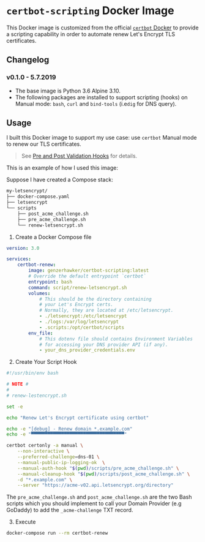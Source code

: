 # `certbot-scripting` Docker Image

This Docker image is customized from the official [`certbot` Docker](https://hub.docker.com/r/certbot/certbot) to provide a scripting capability in order to automate renew Let's Encrypt TLS certificates.

## Changelog

### v0.1.0 - 5.7.2019

- The base image is Python 3.6 Alpine 3.10.
- The following packages are installed to support scripting (hooks) on Manual mode: `bash`, `curl` and `bind-tools` (i.e`dig` for DNS query).

## Usage

I built this Docker image to support my use case: use `certbot` Manual mode to renew our TLS certificates.

> See [Pre and Post Validation Hooks](https://certbot.eff.org/docs/using.html#pre-and-post-validation-hooks) for details.

This is an example of how I used this image:

Suppose I have created a Compose stack:

```bash
my-letsencrypt/
├── docker-compose.yaml
├── letsencrypt
└── scripts
    ├── post_acme_challenge.sh
    ├── pre_acme_challenge.sh
    └── renew-letsencrypt.sh
```

1. Create a Docker Compose file

```yaml
version: 3.0

services:
    certbot-renew:
        image: genzerhawker/certbot-scripting:latest
        # Override the default entrypoint `certbot`
        entrypoint: bash
        command: script/renew-letsencrypt.sh
        volumes:
            # This should be the directory containing
            # your Let's Encrypt certs.
            # Normally, they are located at /etc/letsencrypt.
            - ./letsencrypt:/etc/letsencrypt
            - ./logs:/var/log/letsencrypt
            - .scripts:/opt/certbot/scripts
        env_file:
            # This dotenv file should contains Environment Variables
            # for accessing your DNS provider API (if any).
            - your_dns_provider_credentials.env
```

2. Create Your Script Hook

```bash
#!/usr/bin/env bash

# NOTE #
#
# renew-lestencrypt.sh

set -e

echo "Renew Let's Encrypt certificate using certbot"

echo -e "[debug] - Renew domain *.example.com"
echo -e "▀▀▀▀▀▀▀▀▀▀▀▀▀▀▀▀▀▀▀▀▀▀▀▀▀▀▀▀▀▀▀▀▀▀"

certbot certonly -a manual \
    --non-interactive \
    --preferred-challenge=dns-01 \
    --manual-public-ip-logging-ok  \
    --manual-auth-hook "$(pwd)/scripts/pre_acme_challenge.sh" \
    --manual-cleanup-hook "$(pwd)/scripts/post_acme_challenge.sh" \
    -d "*.example.com" \
    --server "https://acme-v02.api.letsencrypt.org/directory"
```

The `pre_acme_challenge.sh` and `post_acme_challenge.sh` are the two Bash scripts which you should implement to call your Domain Provider (e.g GoDaddy) to add the `_acme-challenge` TXT record.

3. Execute

```bash
docker-compose run --rm certbot-renew
```

